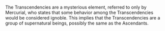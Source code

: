 The Transcendencies are a mysterious element, referred to only by Mercurial, who states that some behavior among the Transcendencies would be considered ignoble. This implies that the Transcendencies are a group of supernatural beings, possibly the same as the Ascendants.
